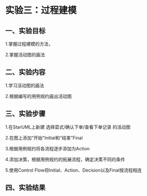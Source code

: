 # 实验三：过程建模

## 一、实验目标

1.掌握过程建模的方法，

2.掌握活动图的画法

## 二、实验内容

1.学习活动图的画法

2.根据编写的用例规约画出活动图

## 三、实验步骤

1.在StarUML上新建 选择菜式/确认下单/查看下单记录 的活动图

2.在图上添加“开始”Initial和“结束”Final

3.根据用例规约将各流程逐步添加为Action

4.添加决策，根据用例规约的拓展流程，确定决策不同的条件

5.使用Control Flow将Initial、Action、Decision以及Final按流程相连

## 四、实验结果



